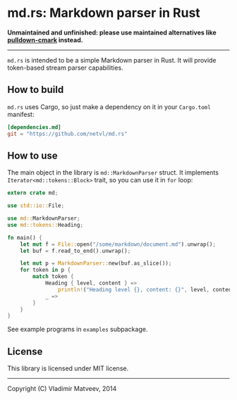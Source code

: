 md.rs: Markdown parser in Rust
==============================

**Unmaintained and unfinished: please use maintained alternatives like [pulldown-cmark](https://crates.io/crates/pulldown-cmark) instead.**

---

`md.rs` is intended to be a simple Markdown parser in Rust. It will provide token-based stream parser capabilities.

How to build
------------

`md.rs` uses Cargo, so just make a dependency on it in your `Cargo.toml` manifest:

```toml
[dependencies.md]
git = "https://github.com/netvl/md.rs"
```

How to use
----------

The main object in the library is `md::MarkdownParser` struct. It implements
`Iterator<md::tokens::Block>` trait, so you can use it in `for` loop:

```rust
extern crate md;

use std::io::File;

use md::MarkdownParser;
use md::tokens::Heading;

fn main() {
    let mut f = File::open("/some/markdown/document.md").unwrap();
    let buf = f.read_to_end().unwrap();

    let mut p = MarkdownParser::new(buf.as_slice());
    for token in p {
        match token {
            Heading { level, content } =>
                println!("Heading level {}, content: {}", level, content),
            _ =>
        }
    }
}
```

See example programs in `examples` subpackage.

License
-------

This library is licensed under MIT license.

---
Copyright (C) Vladimir Matveev, 2014
